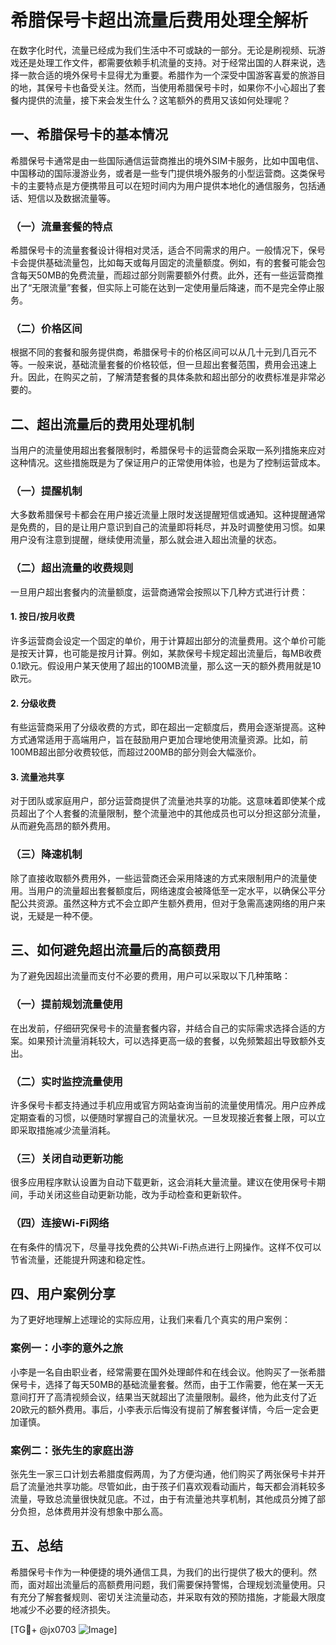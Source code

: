 # 希腊保号卡超出流量后费用处理全解析

在数字化时代，流量已经成为我们生活中不可或缺的一部分。无论是刷视频、玩游戏还是处理工作文件，都需要依赖手机流量的支持。对于经常出国的人群来说，选择一款合适的境外保号卡显得尤为重要。希腊作为一个深受中国游客喜爱的旅游目的地，其保号卡也备受关注。然而，当使用希腊保号卡时，如果你不小心超出了套餐内提供的流量，接下来会发生什么？这笔额外的费用又该如何处理呢？

## 一、希腊保号卡的基本情况

希腊保号卡通常是由一些国际通信运营商推出的境外SIM卡服务，比如中国电信、中国移动的国际漫游业务，或者是一些专门提供境外服务的小型运营商。这类保号卡的主要特点是方便携带且可以在短时间内为用户提供本地化的通信服务，包括通话、短信以及数据流量等。

### （一）流量套餐的特点

希腊保号卡的流量套餐设计得相对灵活，适合不同需求的用户。一般情况下，保号卡会提供基础流量包，比如每天或每月固定的流量额度。例如，有的套餐可能会包含每天50MB的免费流量，而超过部分则需要额外付费。此外，还有一些运营商推出了“无限流量”套餐，但实际上可能在达到一定使用量后降速，而不是完全停止服务。

### （二）价格区间

根据不同的套餐和服务提供商，希腊保号卡的价格区间可以从几十元到几百元不等。一般来说，基础流量套餐的价格较低，但一旦超出套餐范围，费用会迅速上升。因此，在购买之前，了解清楚套餐的具体条款和超出部分的收费标准是非常必要的。

## 二、超出流量后的费用处理机制

当用户的流量使用超出套餐限制时，希腊保号卡的运营商会采取一系列措施来应对这种情况。这些措施既是为了保证用户的正常使用体验，也是为了控制运营成本。

### （一）提醒机制

大多数希腊保号卡都会在用户接近流量上限时发送提醒短信或通知。这种提醒通常是免费的，目的是让用户意识到自己的流量即将耗尽，并及时调整使用习惯。如果用户没有注意到提醒，继续使用流量，那么就会进入超出流量的状态。

### （二）超出流量的收费规则

一旦用户超出套餐内的流量额度，运营商通常会按照以下几种方式进行计费：

#### 1. 按日/按月收费
许多运营商会设定一个固定的单价，用于计算超出部分的流量费用。这个单价可能是按天计算，也可能是按月计算。例如，某款保号卡规定超出流量后，每MB收费0.1欧元。假设用户某天使用了超出的100MB流量，那么这一天的额外费用就是10欧元。

#### 2. 分级收费
有些运营商采用了分级收费的方式，即在超出一定额度后，费用会逐渐提高。这种方式通常适用于高端用户，旨在鼓励用户更加合理地使用流量资源。比如，前100MB超出部分收费较低，而超过200MB的部分则会大幅涨价。

#### 3. 流量池共享
对于团队或家庭用户，部分运营商提供了流量池共享的功能。这意味着即使某个成员超出了个人套餐的流量限制，整个流量池中的其他成员也可以分担这部分流量，从而避免高昂的额外费用。

### （三）降速机制

除了直接收取额外费用外，一些运营商还会采用降速的方式来限制用户的流量使用。当用户的流量超出套餐额度后，网络速度会被降低至一定水平，以确保公平分配公共资源。虽然这种方式不会立即产生额外费用，但对于急需高速网络的用户来说，无疑是一种不便。

## 三、如何避免超出流量后的高额费用

为了避免因超出流量而支付不必要的费用，用户可以采取以下几种策略：

### （一）提前规划流量使用

在出发前，仔细研究保号卡的流量套餐内容，并结合自己的实际需求选择合适的方案。如果预计流量消耗较大，可以选择更高一级的套餐，以免频繁超出导致额外支出。

### （二）实时监控流量使用

许多保号卡都支持通过手机应用或官方网站查询当前的流量使用情况。用户应养成定期查看的习惯，以便随时掌握自己的流量状况。一旦发现接近套餐上限，可以立即采取措施减少流量消耗。

### （三）关闭自动更新功能

很多应用程序默认设置为自动下载更新，这会消耗大量流量。建议在使用保号卡期间，手动关闭这些自动更新功能，改为手动检查和更新软件。

### （四）连接Wi-Fi网络

在有条件的情况下，尽量寻找免费的公共Wi-Fi热点进行上网操作。这样不仅可以节省流量，还能提升网速和稳定性。

## 四、用户案例分享

为了更好地理解上述理论的实际应用，让我们来看几个真实的用户案例：

### 案例一：小李的意外之旅

小李是一名自由职业者，经常需要在国外处理邮件和在线会议。他购买了一张希腊保号卡，选择了每天50MB的基础流量套餐。然而，由于工作需要，他在某一天无意间打开了高清视频会议，结果当天就超出了流量限制。最终，他为此支付了近20欧元的额外费用。事后，小李表示后悔没有提前了解套餐详情，今后一定会更加谨慎。

### 案例二：张先生的家庭出游

张先生一家三口计划去希腊度假两周，为了方便沟通，他们购买了两张保号卡并开启了流量池共享功能。尽管如此，由于孩子们喜欢观看动画片，每天都会消耗较多流量，导致总流量很快就见底。不过，由于有流量池共享机制，其他成员分摊了部分负担，总体费用并没有想象中那么高。

## 五、总结

希腊保号卡作为一种便捷的境外通信工具，为我们的出行提供了极大的便利。然而，面对超出流量后的高额费用问题，我们需要保持警惕，合理规划流量使用。只有充分了解套餐规则、密切关注流量动态，并采取有效的预防措施，才能最大限度地减少不必要的经济损失。

[TG💪+ @jx0703 ![Image](https://github.com/user-attachments/assets/dbca1d08-cadb-493c-b0ec-ad6f7a83f270)]